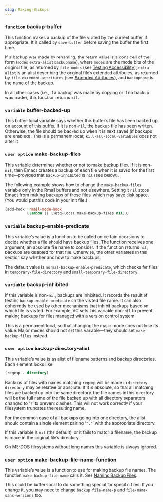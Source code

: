 ```yaml
---
slug: Making-Backups
---
```


### <span className="tag function">`function`</span> **backup-buffer**

This function makes a backup of the file visited by the current buffer, if appropriate. It is called by `save-buffer` before saving the buffer the first time.

If a backup was made by renaming, the return value is a cons cell of the form (`modes` `extra-alist` `backupname`), where `modes` are the mode bits of the original file, as returned by `file-modes` (see [Testing Accessibility](/docs/elisp/Testing-Accessibility)), `extra-alist` is an alist describing the original file’s extended attributes, as returned by `file-extended-attributes` (see [Extended Attributes](/docs/elisp/Extended-Attributes)), and `backupname` is the name of the backup.

In all other cases (i.e., if a backup was made by copying or if no backup was made), this function returns `nil`.

### <span className="tag variable">`variable`</span> **buffer-backed-up**

This buffer-local variable says whether this buffer’s file has been backed up on account of this buffer. If it is non-`nil`, the backup file has been written. Otherwise, the file should be backed up when it is next saved (if backups are enabled). This is a permanent local; `kill-all-local-variables` does not alter it.

### <span className="tag useroption">`user option`</span> **make-backup-files**

This variable determines whether or not to make backup files. If it is non-`nil`, then Emacs creates a backup of each file when it is saved for the first time—provided that `backup-inhibited` is `nil` (see below).

The following example shows how to change the `make-backup-files` variable only in the Rmail buffers and not elsewhere. Setting it `nil` stops Emacs from making backups of these files, which may save disk space. (You would put this code in your init file.)

```lisp
(add-hook 'rmail-mode-hook
          (lambda () (setq-local make-backup-files nil)))
```

### <span className="tag variable">`variable`</span> **backup-enable-predicate**

This variable’s value is a function to be called on certain occasions to decide whether a file should have backup files. The function receives one argument, an absolute file name to consider. If the function returns `nil`, backups are disabled for that file. Otherwise, the other variables in this section say whether and how to make backups.

The default value is `normal-backup-enable-predicate`, which checks for files in `temporary-file-directory` and `small-temporary-file-directory`.

### <span className="tag variable">`variable`</span> **backup-inhibited**

If this variable is non-`nil`, backups are inhibited. It records the result of testing `backup-enable-predicate` on the visited file name. It can also coherently be used by other mechanisms that inhibit backups based on which file is visited. For example, VC sets this variable non-`nil` to prevent making backups for files managed with a version control system.

This is a permanent local, so that changing the major mode does not lose its value. Major modes should not set this variable—they should set `make-backup-files` instead.

### <span className="tag useroption">`user option`</span> **backup-directory-alist**

This variable’s value is an alist of filename patterns and backup directories. Each element looks like

```lisp
(regexp . directory)
```

Backups of files with names matching `regexp` will be made in `directory`. `directory` may be relative or absolute. If it is absolute, so that all matching files are backed up into the same directory, the file names in this directory will be the full name of the file backed up with all directory separators changed to ‘`!`’ to prevent clashes. This will not work correctly if your filesystem truncates the resulting name.

For the common case of all backups going into one directory, the alist should contain a single element pairing ‘`"."`’ with the appropriate directory.

If this variable is `nil` (the default), or it fails to match a filename, the backup is made in the original file’s directory.

On MS-DOS filesystems without long names this variable is always ignored.

### <span className="tag useroption">`user option`</span> **make-backup-file-name-function**

This variable’s value is a function to use for making backup file names. The function `make-backup-file-name` calls it. See [Naming Backup Files](/docs/elisp/Backup-Names).

This could be buffer-local to do something special for specific files. If you change it, you may need to change `backup-file-name-p` and `file-name-sans-versions` too.
